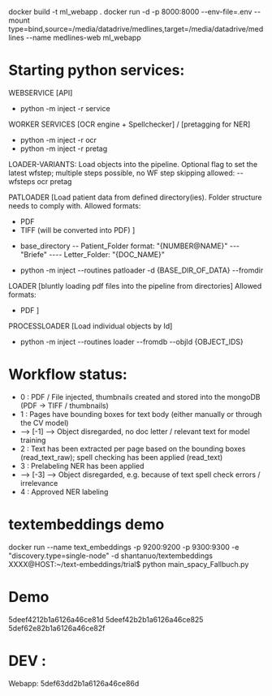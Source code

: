 
docker build -t ml_webapp .
docker run -d -p 8000:8000 --env-file=.env --mount type=bind,source=/media/datadrive/medlines,target=/media/datadrive/medlines  --name medlines-web ml_webapp 

# Starting python services: 

WEBSERVICE
[API]
- python -m inject -r service 

WORKER SERVICES
[OCR engine + Spellchecker] / [pretagging for NER]
- python -m inject -r ocr 
- python -m inject -r pretag 

LOADER-VARIANTS: 
Load objects into the pipeline. 
Optional flag to set the latest wfstep; multiple steps possible, no WF step skipping allowed: --wfsteps ocr pretag 


PATLOADER 
[Load patient data from defined directory(ies). Folder structure needs to comply with.
Allowed formats: 
* PDF
* TIFF (will be converted into PDF)
]

- base_directory
-- Patient_Folder format: "{NUMBER@NAME}"
--- "Briefe"
---- Letter_Folder: "{DOC_NAME}"

- python -m inject --routines patloader -d {BASE_DIR_OF_DATA} --fromdir

LOADER
[bluntly loading pdf files into the pipeline from directories]
Allowed formats: 
* PDF
]

PROCESSLOADER 
[Load individual objects by Id]
- python -m inject --routines loader --fromdb --objId {OBJECT_IDS}


# Workflow status: 
* 0 : PDF / File injected, thumbnails created and stored into the mongoDB (PDF -> TIFF / thumbnails)
* 1 : Pages have bounding boxes for text body (either manually or through the CV model)
* --> [-1] --> Object disregarded, no doc letter / relevant text for model training
* 2 : Text has been extracted per page based on the bounding boxes (read_text_raw); spell checking has been applied (read_text)
* 3 : Prelabeling NER has been applied
* --> [-3] --> Object disregarded, e.g. because of text spell check errors / irrelevance
* 4 : Approved NER labeling


# textembeddings demo 
docker run --name text_embeddings  -p 9200:9200 -p 9300:9300 -e "discovery.type=single-node"  -d shantanuo/textembeddings
XXXX@HOST:~/text-embeddings/trial$ python main_spacy_Fallbuch.py


# Demo

5deef4212b1a6126a46ce81d
5deef42b2b1a6126a46ce825
5def62e82b1a6126a46ce82f


# DEV : 

Webapp: 5def63dd2b1a6126a46ce86d